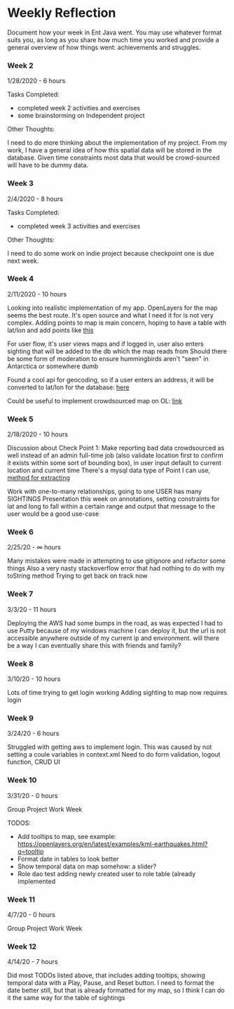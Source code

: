 # Weekly Reflection

Document how your week in Ent Java went. You may use whatever format suits you, as long as you share how much time you worked and provide a general overview of how things went: achievements and struggles. 


### Week 2

1/28/2020 - 6 hours

Tasks Completed:

 * completed week 2 activities and exercises
 * some brainstorming on Independent project
 
Other Thoughts:

I need to do more thinking about the implementation of my project. From my work, I have a general idea of how this spatial data
will be stored in the database. Given time constraints most data that would be crowd-sourced will have to be dummy data.

 
### Week 3

2/4/2020 - 8 hours

Tasks Completed:

   * completed week 3 activities and exercises
   
   Other Thoughts:
   
   I need to do some work on indie project because checkpoint one is due next week. 
### Week 4

2/11/2020 - 10 hours

Looking into realistic implementation of my app. OpenLayers for the map seems the best route.
It's open source and what I need it for is not very complex. Adding points to map
is main concern, hoping to have a table with lat/lon and add points like [this](https://gis.stackexchange.com/questions/314140/openlayers-5-add-multiple-markers) 

For user flow, it's user views maps and if logged in, user also enters sighting that will be added to the db which the map reads from
Should there be some form of moderation to ensure hummingbirds aren't "seen" in Antarctica or somewhere dumb

Found a cool api for geocoding, so if a user enters an address, it will be converted to lat/lon for the database: [here](https://opencagedata.com/)

Could be useful to implement crowdsourced map on OL: [link](https://gis.stackexchange.com/questions/32159/using-openlayers-to-collect-data-by-crowdsourcing)

### Week 5 

2/18/2020 - 10 hours

Discussion about Check Point 1: Make reporting bad data crowdsourced as well instead of an admin full-time job (also validate location first to confirm it exists within some sort of bounding box), in user input default to current location and current time
There's a mysql data type of Point I can use, [method for extracting](https://dev.mysql.com/doc/refman/8.0/en/gis-point-property-functions.html#function_st-x)

Work with one-to-many relationships, going to one USER has many SIGHTINGS
Presentation this week on annotations, setting constraints for lat and long to fall
within a certain range and output that message to the user would be a good use-case

### Week 6

2/25/20 - ∞ hours

Many mistakes were made in attempting to use gitignore and refactor some things
Also a very nasty stackoverflow error that had nothing to do with my toString method
Trying to get back on track now

### Week 7

3/3/20 - 11 hours

Deploying the AWS had some bumps in the road, as was expected
I had to use Putty because of my windows machine
I can deploy it, but the url is not accessible anywhere outside of my current
ip and environment. will there be a way I can eventually share this
with friends and family?

### Week 8
3/10/20 - 10 hours

Lots of time trying to get login working
Adding sighting to map now requires login

### Week 9

3/24/20 - 6 hours

Struggled with getting aws to implement login. This was caused by not setting a coule variables in context.xml
Need to do form validation, logout function, CRUD UI

### Week 10

3/31/20 - 0 hours

Group Project Work Week

TODOS:
* Add tooltips to map, see example: https://openlayers.org/en/latest/examples/kml-earthquakes.html?q=tooltip
* Format date in tables to look better
* Show temporal data on map somehow: a slider?
* Role dao test adding newly created user to role table (already implemented

### Week 11

4/7/20 - 0 hours

Group Project Work Week

### Week 12

4/14/20 - 7 hours

Did most TODOs listed above, that includes adding tooltips, showing temporal data with a Play, Pause, and Reset button. I need to format the date better still, but that is already formatted for my map, so I think I can do it the same way for the table of sightings





